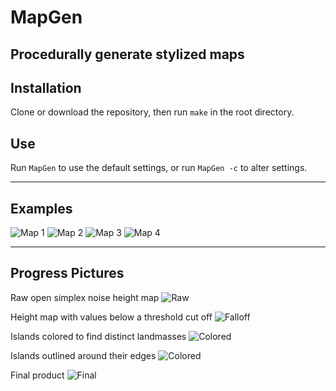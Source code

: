 # MapGen

Procedurally generate stylized maps
---
## Installation

Clone or download the repository, then run `make` in the root directory.

## Use

Run `MapGen` to use the default settings, or run `MapGen -c` to alter settings.

---

## Examples

![Map 1](Examples/Map1.png "Default settings")
![Map 2](Examples/Map2.png "High scale value")
![Map 3](Examples/Map3.png "Random seed")
![Map 4](Examples/Map4.png "High lacunarity")

---

## Progress Pictures

Raw open simplex noise height map
![Raw](ProgressImages/HeightMap.png)

Height map with values below a threshold cut off
![Falloff](ProgressImages/FalloffMap.png)

Islands colored to find distinct landmasses
![Colored](ProgressImages/ColoredIslands.png)

Islands outlined around their edges
![Colored](ProgressImages/IslandOutlines.png)

Final product
![Final](ProgressImages/FinalImage.png)
